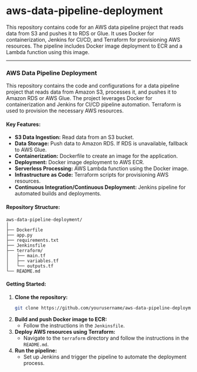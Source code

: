 # aws-data-pipeline-deployment
This repository contains code for an AWS data pipeline project that reads data from S3 and pushes it to RDS or Glue. It uses Docker for containerization, Jenkins for CI/CD, and Terraform for provisioning AWS resources. The pipeline includes Docker image deployment to ECR and a Lambda function using this image.


---

### AWS Data Pipeline Deployment

This repository contains the code and configurations for a data pipeline project that reads data from Amazon S3, processes it, and pushes it to Amazon RDS or AWS Glue. The project leverages Docker for containerization and Jenkins for CI/CD pipeline automation. Terraform is used to provision the necessary AWS resources.

#### Key Features:
- **S3 Data Ingestion:** Read data from an S3 bucket.
- **Data Storage:** Push data to Amazon RDS. If RDS is unavailable, fallback to AWS Glue.
- **Containerization:** Dockerfile to create an image for the application.
- **Deployment:** Docker image deployment to AWS ECR.
- **Serverless Processing:** AWS Lambda function using the Docker image.
- **Infrastructure as Code:** Terraform scripts for provisioning AWS resources.
- **Continuous Integration/Continuous Deployment:** Jenkins pipeline for automated builds and deployments.

#### Repository Structure:
```
aws-data-pipeline-deployment/
│
├── Dockerfile
├── app.py
├── requirements.txt
├── Jenkinsfile
├── terraform/
│   ├── main.tf
│   ├── variables.tf
│   └── outputs.tf
└── README.md
```

#### Getting Started:
1. **Clone the repository:**
   ```sh
   git clone https://github.com/yourusername/aws-data-pipeline-deployment.git
   ```
2. **Build and push Docker image to ECR:**
   - Follow the instructions in the `Jenkinsfile`.
3. **Deploy AWS resources using Terraform:**
   - Navigate to the `terraform` directory and follow the instructions in the `README.md`.
4. **Run the pipeline:**
   - Set up Jenkins and trigger the pipeline to automate the deployment process.

